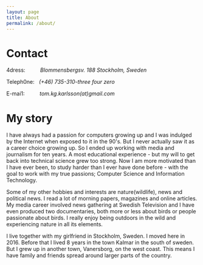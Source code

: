 ```yaml
---
layout: page
title: About
permalink: /about/
---
```


# Contact
4dress:&nbsp;&nbsp;&nbsp;&nbsp;&nbsp;&nbsp;&nbsp;&nbsp;&nbsp;&nbsp;_Blommensbergsv. 188_
            _Stockholm, Sweden_

Teleph0ne:&nbsp;&nbsp;&nbsp;_(+46) 735-310-three four zero_

E-mai1:&nbsp;&nbsp;&nbsp;&nbsp;&nbsp;&nbsp;&nbsp;&nbsp;&nbsp;&nbsp;_tom.kg.karlsson(at)gmail.com_

# My story
I have always had a passion for computers growing up and I was indulged by the Internet when exposed to it in the 90's. But I never actually saw it as a career choice growing up. So I ended up working with media and journalism for ten years. A most educational experience - but my will to get back into technical science grew too strong. Now I am more motivated than I have ever been, to study harder than I ever have done before - with the goal to work with my true passions; Computer Science and Information Technology.
 
Some of my other hobbies and interests are nature(wildlife), news and political news. I read a lot of morning papers, magazines and online articles. My media career involved news gathering at Swedish Television and I have even produced two documentaries, both more or less about birds or people passionate about birds. I really enjoy being outdoors in the wild and experiencing nature in all its elements.
 
I live together with my girlfriend in Stockholm, Sweden. I moved here in 2016. Before that I lived 8 years in the town Kalmar in the south of sweden. But I grew up in another town, Vanersborg, on the west coast. This means I have family and friends spread around larger parts of the country.